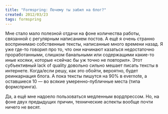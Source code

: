 ```yaml
---
title: "Formspring: Почему ты забил на блог?"
created: 2012/03/23
tags: formspring
---
```


Мне стало мало полезной отдачи на фоне количества работы, связанной с регулярным написанием постов. А ещё я очень странно воспринимаю собственные тексты, написанные много времени назад. Я уже где-то говорил про то, что они начинают казаться недостаточно проработанными, слишком банальными или содержащими какие-то иные косяки, которые «сейчас бы уж точно не повторил». Этот субъективный lack of quality довольно сильно мешает писать тексты в интернете. Когда/если решу, как это обойти, вероятно, будет реинкарнация блога. А пока тексты пишутся на 90% в evernote, а оставшиеся 10 — во всякие умеренно-публичные места (типа формспринга).

Да, а ещё мне надоело пользоваться медленным вордпрессом. Но, на фоне двух предыдущих причин, технические аспекты вообще почти ничего не весят.

